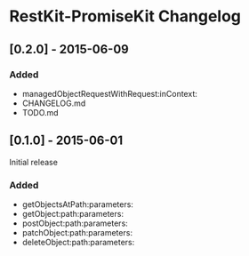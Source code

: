 # RestKit-PromiseKit Changelog

## [0.2.0] - 2015-06-09

### Added
- managedObjectRequestWithRequest:inContext:
- CHANGELOG.md
- TODO.md

## [0.1.0] - 2015-06-01

Initial release

### Added
- getObjectsAtPath:parameters:
- getObject:path:parameters:
- postObject:path:parameters:
- patchObject:path:parameters:
- deleteObject:path:parameters:
